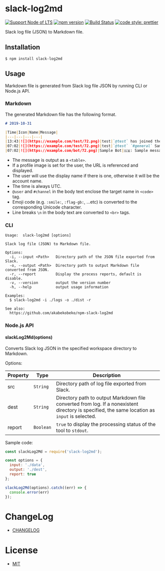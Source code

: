 # slack-log2md

[![Support Node of LTS](https://img.shields.io/badge/node-LTS-brightgreen.svg)](https://nodejs.org/)
[![npm version](https://badge.fury.io/js/slack-log2md.svg)](https://badge.fury.io/js/slack-log2md)
[![Build Status](https://travis-ci.org/akabekobeko/npm-slack-log2md.svg?branch=master)](https://travis-ci.org/akabekobeko/npm-slack-log2md)
[![code style: prettier](https://img.shields.io/badge/code_style-prettier-ff69b4.svg?style=flat-square)](https://github.com/prettier/prettier)

Slack log file (JSON) to Markdown file.

## Installation

```shell
$ npm install slack-log2md
```

## Usage

Markdown file is generated from Slack log file JSON by running CLI or Node.js API.

### Markdown

The generated Markdown file has the following format.

```markdown
# 2019-10-31

|Time|Icon|Name|Message|
|---|---|---|---|
|13:43|![](https://example.com/test/72.png)|test|`@test` has joined the channel|
|07:02|![](https://example.com/test/72.png)|test|`@test` `#general` Sample message<br>Sample<br><br>Sample|
|07:02|![](https://example.com/bot/72.png)|Sample Bot|🇬🇧: Sample message.|
```

- The message is output as a `<table>`.
- If a profile image is set for the user, the URL is referenced and displayed.
- The user will use the display name if there is one, otherwise it will be the account name.
- The time is always UTC.
- `@user` and `#channel` in the body text enclose the target name in `<code>` tag.
- Emoji code (e.g. `:smile:`, `:flag-gb:`, ...etc)  is converted to the corresponding Unicode character.
- Line breaks `\n` in the body text are converted to `<br>` tags.

### CLI

```shell
Usage:  slack-log2md [options]

Slack log file (JSON) to Markdown file.

Options:
  -i, --input <Path>   Directory path of the JSON file exported from Slack.
  -o, --output <Path>  Directory path to output Markdown file converted from JSON.
  -r, --report         Display the process reports, default is disable.
  -v, --version        output the version number
  -h, --help           output usage information

Examples:
  $ slack-log2md -i ./logs -o ./dist -r

See also:
  https://github.com/akabekobeko/npm-slack-log2md
```

### Node.js API

#### slackLog2Md(options)

Converts Slack log JSON in the specified workspace directory to Markdown.

Options:

|Property|Type|Description|
|---|---|---|
|src|`String`|Directory path of log file exported from Slack.|
|dest|`String`|Directory path to output Markdown file converted from log. If a nonexistent directory is specified, the same location as `input` is selected.|
|report|`Boolean`|`true` to display the processing status of the tool to `stdout`.|

Sample code:

```js
const slackLog2Md = require('slack-log2md');

const options = {
  input: './data',
  output: './dest',
  report: true
};

slackLog2Md(options).catch((err) => {
  console.error(err)
});
```

# ChangeLog

- [CHANGELOG](CHANGELOG.md)

# License

- [MIT](LICENSE.txt)
